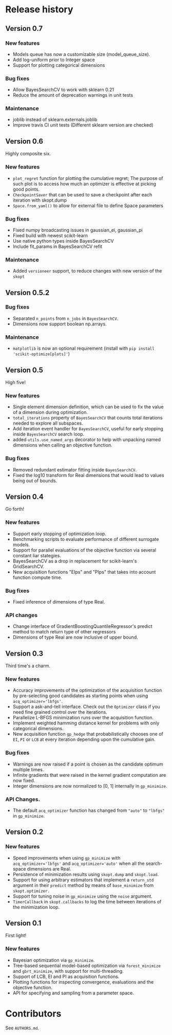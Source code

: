 # Release history
## Version 0.7

### New features

* Models queue has now a customizable size (model_queue_size).
* Add log-uniform prior to Integer space
* Support for plotting categorical dimensions

### Bug fixes

* Allow BayesSearchCV to work with sklearn 0.21 
* Reduce the amount of deprecation warnings in unit tests

### Maintenance

* joblib instead of sklearn.externals.joblib 
* Improve travis CI unit tests (Different sklearn version are checked)

## Version 0.6

Highly composite six.

### New features

* `plot_regret` function for plotting the cumulative regret; 
The purpose of such plot is to access how much an optimizer 
is effective at picking good points.
* `CheckpointSaver` that can be used to save a 
checkpoint after each iteration with skopt.dump
* `Space.from_yaml()`
 to allow for external file to define Space parameters

### Bug fixes

* Fixed numpy broadcasting issues in gaussian_ei, gaussian_pi 
* Fixed build with newest scikit-learn 
* Use native python types inside BayesSearchCV
* Include fit_params in BayesSearchCV refit 

### Maintenance

* Added `versioneer` support, to reduce changes with new version of the `skopt`

## Version 0.5.2

### Bug fixes

* Separated `n_points` from `n_jobs` in `BayesSearchCV`.
* Dimensions now support boolean np.arrays.

### Maintenance

* `matplotlib` is now an optional requirement (install with `pip install 'scikit-optimize[plots]'`)

## Version 0.5

High five!

### New features

* Single element dimension definition, which can be used to
fix the value of a dimension during optimization.
* `total_iterations` property of `BayesSearchCV` that
counts total iterations needed to explore all subspaces.
* Add iteration event handler for `BayesSearchCV`, useful
for early stopping inside `BayesSearchCV` search loop.
* added `utils.use_named_args` decorator to help with unpacking named dimensions
when calling an objective function.

### Bug fixes

* Removed redundant estimator fitting inside `BayesSearchCV`.
* Fixed the log10 transform for Real dimensions that would lead to values being
  out of bounds.

## Version 0.4

Go forth!

### New features

* Support early stopping of optimization loop.
* Benchmarking scripts to evaluate performance of different surrogate models.
* Support for parallel evaluations of the objective function via several
  constant liar stategies.
* BayesSearchCV as a drop in replacement for scikit-learn's GridSearchCV.
* New acquisition functions "EIps" and "PIps" that takes into account
  function compute time.

### Bug fixes

* Fixed inference of dimensions of type Real.

### API changes

* Change interface of GradientBoostingQuantileRegressor's predict method to
  match return type of other regressors
* Dimensions of type Real are now inclusive of upper bound.


## Version 0.3

Third time's a charm.

### New features

* Accuracy improvements of the optimization of the acquisition function
by pre-selecting good candidates as starting points when
using `acq_optimizer='lbfgs'`.
* Support a ask-and-tell interface. Check out the `Optimizer` class if you need
fine grained control over the iterations.
* Parallelize L-BFGS minimization runs over the acquisition function.
* Implement weighted hamming distance kernel for problems with only categorical dimensions.
* New acquisition function `gp_hedge` that probabilistically chooses one of `EI`, `PI`
or `LCB` at every iteration depending upon the cumulative gain.

### Bug fixes
* Warnings are now raised if a point is chosen as the candidate optimum multiple
times.
* Infinite gradients that were raised in the kernel gradient computation are
now fixed.
* Integer dimensions are now normalized to [0, 1] internally in `gp_minimize`.

### API Changes.
* The default `acq_optimizer` function has changed from `"auto"` to `"lbfgs"`
in `gp_minimize`.


## Version 0.2

### New features

* Speed improvements when using `gp_minimize` with `acq_optimizer='lbfgs'` and
`acq_optimizer='auto'` when all the search-space dimensions are Real.
* Persistence of minimization results using `skopt.dump` and `skopt.load`.
* Support for using arbitrary estimators that implement a
`return_std` argument in their `predict` method by means of `base_minimize` from `skopt.optimizer.`
* Support for tuning noise in `gp_minimize` using the `noise` argument.
* `TimerCallback` in `skopt.callbacks` to log the time between iterations of
the minimization loop.


## Version 0.1

First light!

### New features

* Bayesian optimization via `gp_minimize`.
* Tree-based sequential model-based optimization via `forest_minimize` and `gbrt_minimize`, with support for multi-threading.
* Support of LCB, EI and PI as acquisition functions.
* Plotting functions for inspecting convergence, evaluations and the objective function.
* API for specifying and sampling from a parameter space.


# Contributors

See `AUTHORS.md`.
